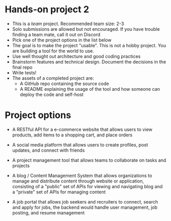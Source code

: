 # Hands-on project 2

- This is a _team_ project. Recommended team size: 2-3
- Solo submissions are allowed but not encouraged. If you have trouble finding a team mate, call it out on Discord
- Pick one of the project options in the list below
- The goal is to make the project "usable". This is not a hobby project. You are building a tool for the world to use.
- Use well thought out architecture and good coding practices
- Brainstorm features and technical design. Document the decisions in the final repo
- Write tests!
- The assets of a completed project are:
  - A GitHub repo containing the source code
  - A README explaining the usage of the tool and how someone can deploy the code and self-host
  
# Project options

- A RESTful API for a e-commerce website that allows users to view products, add items to a shopping cart, and place orders

- A social media platform that allows users to create profiles, post updates, and connect with friends

- A project management tool that allows teams to collaborate on tasks and projects

- A blog / Content Management System that allows organizations to manage and distribute content through website or application, consisting of a "public" set of APIs for viewing and navigating blog and a "private" set of APIs for managing content

- A job portal that allows job seekers and recruiters to connect, search and apply for jobs, the backend would handle user management, job posting, and resume management 
